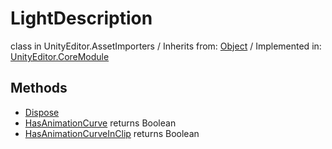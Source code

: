 # LightDescription
class in UnityEditor.AssetImporters
 / Inherits from: <a href="https://docs.unity3d.com/6000.0/Documentation/ScriptReference/Object.html" target="_blank">Object</a> / Implemented in: <a href="https://docs.unity3d.com/6000.0/Documentation/ScriptReference/UnityEditor.CoreModule.html" target="_blank">UnityEditor.CoreModule</a>
## Methods
- <a href="https://docs.unity3d.com/6000.0/Documentation/ScriptReference/LightDescription.Dispose.html" target="_blank">Dispose</a>
- <a href="https://docs.unity3d.com/6000.0/Documentation/ScriptReference/LightDescription.HasAnimationCurve.html" target="_blank">HasAnimationCurve</a> returns Boolean
- <a href="https://docs.unity3d.com/6000.0/Documentation/ScriptReference/LightDescription.HasAnimationCurveInClip.html" target="_blank">HasAnimationCurveInClip</a> returns Boolean
